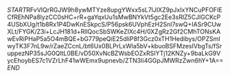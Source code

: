 $START$RFvVIQrRGJW9h8ywMTYze8upgYWxx5sL7lJIXZ9pJxIxYNCuPFOFIECfREhNPa8lyzCC0sHC+rR+gaYqxUu1sMwBNYkVt5gc2Ee3sRlZ5CJlGCKcP4USbXUg/t1b8Rx1P4DwKnESkpcS/P56psk6UVphEzH2Snl7swQ+IASr9CUwXLt/FYGK/Z3i+LcJH181d+RllQocSbSWKeZIXc4H/0XZgRz2Gf2CMhTONsKAwEvRiPHaP5a5O4mBQE+bG779peQiE25dliP8f3Gcz0xTH1Hedibys/OPZSmIwyTK3F7nL9w/rZaeZCcnL/bt6Ux0BLPrLxWla5bV+kbuoBSFMzesIVbgTs/fSruppezNP35sJG0QltL0BE/vD50XvNcBZWsbEOZxRSIYTj12KNZy+9baLkG9VycEhoybES7c1VZrLhF41wWEmx9upnevb/ZTN3Ii4GGpJMWRzZwn6hY+1A==$END$